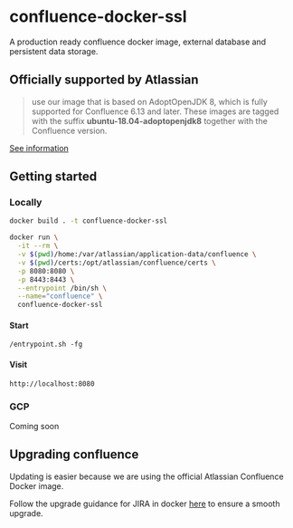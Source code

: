 # confluence-docker-ssl

A production ready confluence docker image, external database and persistent data storage.

## Officially supported by Atlassian

> use our image that is based on AdoptOpenJDK 8, which is fully supported for Confluence 6.13 and later. These images are tagged with the suffix **ubuntu-18.04-adoptopenjdk8** together with the Confluence version.

[See information](https://confluence.atlassian.com/confkb/update-the-confluence-docker-image-to-use-oracle-jdk-829062521.html)

## Getting started

### Locally

```bash
docker build . -t confluence-docker-ssl
```

```bash
docker run \
  -it --rm \
  -v $(pwd)/home:/var/atlassian/application-data/confluence \
  -v $(pwd)/certs:/opt/atlassian/confluence/certs \
  -p 8080:8080 \
  -p 8443:8443 \
  --entrypoint /bin/sh \
  --name="confluence" \
  confluence-docker-ssl
```

#### Start

```
/entrypoint.sh -fg
```

#### Visit

`http://localhost:8080`

### GCP

Coming soon

## Upgrading confluence

Updating is easier because we are using the official Atlassian Confluence Docker image.

Follow the upgrade guidance for JIRA in docker [here](https://hub.docker.com/r/blacklabelops/jira) to ensure a smooth upgrade.
